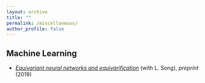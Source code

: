 ```yaml
---
layout: archive
title: ""
permalink: /miscellaneous/
author_profile: false
---
```



## Machine Learning
- [_Equivariant neural networks and equivarification_](https://arxiv.org/abs/1906.07172) (with L. Song), *preprint* (2019)
